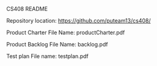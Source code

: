 CS408 README

Repository location:
https://github.com/puteam13/cs408/

Product Charter File Name:
productCharter.pdf

Product Backlog File Name:
backlog.pdf

Test plan File name:
testplan.pdf

